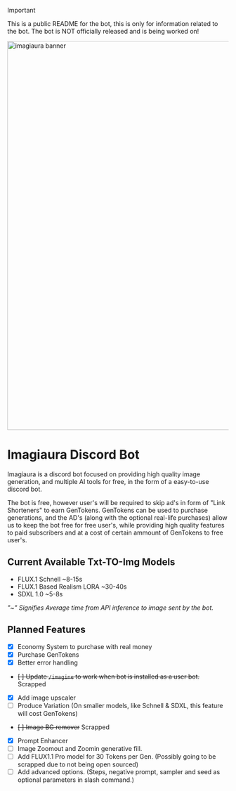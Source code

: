 > [!IMPORTANT]
> This is a public README for the bot, this is only for information related to the bot.
> The bot is NOT officially released and is being worked on!

<img width="886" alt="imagiaura banner" src="https://github.com/user-attachments/assets/83dddb19-aa6a-407f-a4e2-1ac6356599ab">

# Imagiaura Discord Bot
Imagiaura is a discord bot focused on providing high quality image generation, and multiple AI tools for free, in the form of a easy-to-use discord bot.

The bot is free, however user's will be required to skip ad's in form of "Link Shorteners" to earn GenTokens.
GenTokens can be used to purchase generations, and the AD's (along with the optional real-life purchases) allow us to keep the bot free for free user's, while providing high quality features to paid subscribers and at a cost of certain ammount of GenTokens to free user's.

## Current Available Txt-TO-Img Models
- FLUX.1 Schnell ~8-15s
- FLUX.1 Based Realism LORA ~30-40s
- SDXL 1.0 ~5-8s

*"~" Signifies Average time from API inference to image sent by the bot.*

## Planned Features
- [x] Economy System to purchase with real money 
- [x] Purchase GenTokens
- [x] Better error handling
- ~~[ ] Update ``/imagine`` to work when bot is installed as a user bot.~~ Scrapped
- [x] Add image upscaler
- [ ] Produce Variation (On smaller models, like Schnell & SDXL, this feature will cost GenTokens)
- ~~[ ] Image BG remover~~ Scrapped
- [x] Prompt Enhancer
- [ ] Image Zoomout and Zoomin generative fill.
- [ ] Add FLUX1.1 Pro model for 30 Tokens per Gen. (Possibly going to be scrapped due to not being open sourced)
- [ ] Add advanced options. (Steps, negative prompt, sampler and seed as optional parameters in slash command.)
